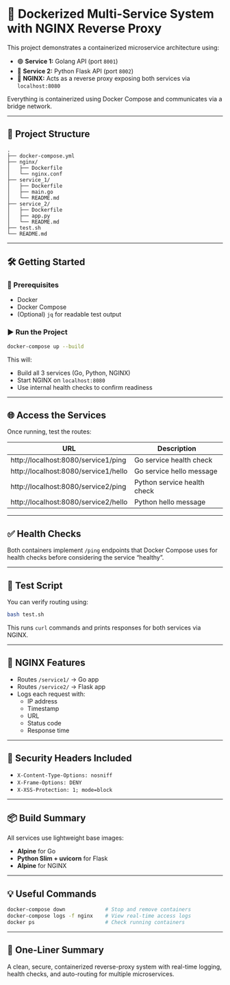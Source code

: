# 🚀 Dockerized Multi-Service System with NGINX Reverse Proxy

This project demonstrates a containerized microservice architecture using:

- 🟢 **Service 1:** Golang API (port `8001`)
- 🔵 **Service 2:** Python Flask API (port `8002`)
- 🔁 **NGINX:** Acts as a reverse proxy exposing both services via `localhost:8080`

Everything is containerized using Docker Compose and communicates via a bridge network.

---

## 📁 Project Structure

```
.
├── docker-compose.yml
├── nginx/
│   ├── Dockerfile
│   └── nginx.conf
├── service_1/
│   ├── Dockerfile
│   ├── main.go
│   └── README.md
├── service_2/
│   ├── Dockerfile
│   ├── app.py
│   └── README.md
├── test.sh
└── README.md
```

---

## 🛠️ Getting Started

### 🔧 Prerequisites

- Docker
- Docker Compose
- (Optional) `jq` for readable test output

### ▶️ Run the Project

```bash
docker-compose up --build
```

This will:

- Build all 3 services (Go, Python, NGINX)
- Start NGINX on `localhost:8080`
- Use internal health checks to confirm readiness

---

## 🌐 Access the Services

Once running, test the routes:

| URL | Description |
|-----|-------------|
| http://localhost:8080/service1/ping | Go service health check |
| http://localhost:8080/service1/hello | Go service hello message |
| http://localhost:8080/service2/ping | Python service health check |
| http://localhost:8080/service2/hello | Python hello message |

---

## ✅ Health Checks

Both containers implement `/ping` endpoints that Docker Compose uses for health checks before considering the service “healthy”.

---

## 📜 Test Script

You can verify routing using:

```bash
bash test.sh
```

This runs `curl` commands and prints responses for both services via NGINX.

---

## 📄 NGINX Features

- Routes `/service1/` → Go app  
- Routes `/service2/` → Flask app  
- Logs each request with:
  - IP address
  - Timestamp
  - URL
  - Status code
  - Response time

---

## 🔐 Security Headers Included

- `X-Content-Type-Options: nosniff`
- `X-Frame-Options: DENY`
- `X-XSS-Protection: 1; mode=block`

---

## 📦 Build Summary

All services use lightweight base images:

- **Alpine** for Go
- **Python Slim + uvicorn** for Flask
- **Alpine** for NGINX

---

## 💡 Useful Commands

```bash
docker-compose down             # Stop and remove containers
docker-compose logs -f nginx    # View real-time access logs
docker ps                       # Check running containers
```

---

## 🧪 One-Liner Summary

A clean, secure, containerized reverse-proxy system with real-time logging, health checks, and auto-routing for multiple microservices.
